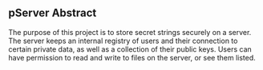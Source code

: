 ## pServer Abstract

The purpose of this project is to store secret strings securely on a server. The server keeps an internal registry of users and their connection to certain private data, as well as a collection of their public keys. Users can have permission to read and write to files on the server, or see them listed. 
